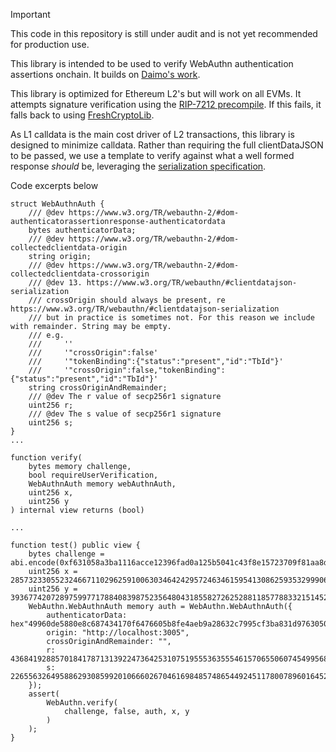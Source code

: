 > [!IMPORTANT]  
> This code in this repository is still under audit and is not yet recommended for production use.

This library is intended to be used to verify WebAuthn authentication assertions onchain. It builds on [Daimo's work](https://github.com/daimo-eth/p256-verifier/blob/master/src/WebAuthn.sol).

This library is optimized for Ethereum L2's but will work on all EVMs. It attempts signature verification using the [RIP-7212 precompile](https://github.com/ethereum/RIPs/blob/master/RIPS/rip-7212.md). If this fails, it falls back to using [FreshCryptoLib](https://github.com/rdubois-crypto/FreshCryptoLib/blob/master/solidity/src/FCL_ecdsa.sol#L40).

As L1 calldata is the main cost driver of L2 transactions, this library is designed to minimize calldata. Rather than requiring the full clientDataJSON to be passed, we use a template to verify against what a well formed response *should* be, leveraging the [serialization specification](https://www.w3.org/TR/webauthn/#clientdatajson-serialization). 

Code excerpts below

```solidity
struct WebAuthnAuth {
    /// @dev https://www.w3.org/TR/webauthn-2/#dom-authenticatorassertionresponse-authenticatordata
    bytes authenticatorData;
    /// @dev https://www.w3.org/TR/webauthn-2/#dom-collectedclientdata-origin
    string origin;
    /// @dev https://www.w3.org/TR/webauthn-2/#dom-collectedclientdata-crossorigin
    /// @dev 13. https://www.w3.org/TR/webauthn/#clientdatajson-serialization
    /// crossOrigin should always be present, re https://www.w3.org/TR/webauthn/#clientdatajson-serialization
    /// but in practice is sometimes not. For this reason we include with remainder. String may be empty.
    /// e.g.
    ///     ''
    ///     '"crossOrigin":false'
    ///     '"tokenBinding":{"status":"present","id":"TbId"}'
    ///     '"crossOrigin":false,"tokenBinding":{"status":"present","id":"TbId"}'
    string crossOriginAndRemainder;
    /// @dev The r value of secp256r1 signature
    uint256 r;
    /// @dev The s value of secp256r1 signature
    uint256 s;
}
...

function verify(
    bytes memory challenge,
    bool requireUserVerification,
    WebAuthnAuth memory webAuthnAuth,
    uint256 x,
    uint256 y
) internal view returns (bool)

... 

function test() public view {
    bytes challenge = abi.encode(0xf631058a3ba1116acce12396fad0a125b5041c43f8e15723709f81aa8d5f4ccf);
    uint256 x = 28573233055232466711029625910063034642429572463461595413086259353299906450061;
    uint256 y = 39367742072897599771788408398752356480431855827262528811857788332151452825281;
    WebAuthn.WebAuthnAuth memory auth = WebAuthn.WebAuthnAuth({
        authenticatorData: hex"49960de5880e8c687434170f6476605b8fe4aeb9a28632c7995cf3ba831d97630500000101",
        origin: "http://localhost:3005",
        crossOriginAndRemainder: "",
        r: 43684192885701841787131392247364253107519555363555461570655060745499568693242,
        s: 22655632649588629308599201066602670461698485748654492451178007896016452673579
    });
    assert(
        WebAuthn.verify(
            challenge, false, auth, x, y
        )
    );
}
```